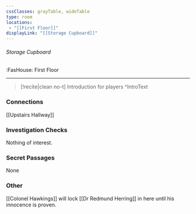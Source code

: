 ```yaml
---
cssClasses: grayTable, wideTable
type: room
locations:
 - "[[First Floor]]"
displayLink: "[[Storage Cupboard]]"
---
```

###### Storage Cupboard
<span class="sub2">:FasHouse: First Floor</span>

---

> [!recite|clean no-t]
>	Introduction for players
>^IntroText
	
### Connections
[[Upstairs Hallway]]

### Investigation Checks

Nothing of interest.

### Secret Passages
None

### Other
[[Colonel Hawkings]] will lock [[Dr Redmund Herring]] in here until his innocence is proven.


